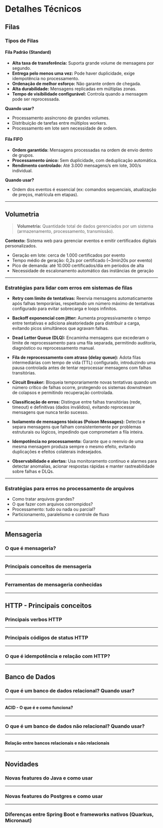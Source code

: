 # Detalhes Técnicos

## Filas

### Tipos de Filas

#### Fila Padrão (Standard)

- **Alta taxa de transferência:** Suporta grande volume de mensagens por segundo.
- **Entrega pelo menos uma vez:** Pode haver duplicidade, exige idempotência no processamento.
- **Ordenação de melhor esforço:** Não garante ordem de chegada.
- **Alta durabilidade:** Mensagens replicadas em múltiplas zonas.
- **Tempo de visibilidade configurável:** Controla quando a mensagem pode ser reprocessada.

**Quando usar?**

- Processamento assíncrono de grandes volumes.
- Distribuição de tarefas entre múltiplos workers.
- Processamento em lote sem necessidade de ordem.

#### Fila FIFO

- **Ordem garantida:** Mensagens processadas na ordem de envio dentro de grupos.
- **Processamento único:** Sem duplicidade, com deduplicação automática.
- **Rendimento controlado:** Até 3.000 mensagens/s em lote, 300/s individual.

**Quando usar?**
- Ordem dos eventos é essencial (ex: comandos sequenciais, atualização de preços, matrícula em etapas).

---

## Volumetria

> **Volumetria:** Quantidade total de dados gerenciados por um sistema (armazenamento, processamento, transmissão).

**Contexto:**
Sistema web para gerenciar eventos e emitir certificados digitais personalizados.

- Geração em lote: cerca de 1.000 certificados por evento
- Tempo médio de geração: 0,2s por certificado (~3min20s por evento)
- Pico de demanda: até 10.000 certificados/dia em períodos de alta
- Necessidade de escalonamento automático das instâncias de geração

---

### Estratégias para lidar com erros em sistemas de filas

- **Retry com limite de tentativas:**
  Reenvia mensagens automaticamente após falhas temporárias, respeitando um número máximo de tentativas configurado para evitar sobrecarga e loops infinitos.

- **Backoff exponencial com jitter:**
  Aumenta progressivamente o tempo entre tentativas e adiciona aleatoriedade para distribuir a carga, evitando picos simultâneos que agravam falhas.

- **Dead Letter Queue (DLQ):**
  Encaminha mensagens que excederam o limite de reprocessamento para uma fila separada, permitindo auditoria, diagnóstico ou reprocessamento manual.

- **Fila de reprocessamento com atraso (delay queue):**
  Adota filas intermediárias com tempo de vida (TTL) configurado, introduzindo uma pausa controlada antes de tentar reprocessar mensagens com falhas transitórias.

- **Circuit Breaker:**
  Bloqueia temporariamente novas tentativas quando um número crítico de falhas ocorre, protegendo os sistemas downstream de colapsos e permitindo recuperação controlada.

- **Classificação de erros:**
  Distingue entre falhas transitórias (rede, timeout) e definitivas (dados inválidos), evitando reprocessar mensagens que nunca terão sucesso.

- **Isolamento de mensagens tóxicas (Poison Messages):**
  Detecta e separa mensagens que falham consistentemente por problemas estruturais ou lógicos, impedindo que comprometam a fila inteira.

- **Idempotência no processamento:**
  Garante que o reenvio de uma mesma mensagem produza sempre o mesmo efeito, evitando duplicações e efeitos colaterais indesejados.

- **Observabilidade e alertas:**
  Usa monitoramento contínuo e alarmes para detectar anomalias, acionar respostas rápidas e manter rastreabilidade sobre falhas e DLQs.

---

### Estratégias para erros no processamento de arquivos
<!-- Resposta: -->

- Como tratar arquivos grandes?
- O que fazer com arquivos corrompidos?
- Processamento: tudo ou nada ou parcial?
- Particionamento, paralelismo e controle de fluxo

---

## Mensageria

### O que é mensageria?
<!-- Resposta: -->

---

### Principais conceitos de mensageria
<!-- Resposta: -->

---

### Ferramentas de mensageria conhecidas
<!-- Resposta: -->

---

## HTTP - Principais conceitos

### Principais verbos HTTP
<!-- Resposta: -->

---

### Principais códigos de status HTTP
<!-- Resposta: -->

---

### O que é idempotência e relação com HTTP?
<!-- Resposta: -->

---

## Banco de Dados

### O que é um banco de dados relacional? Quando usar?
<!-- Resposta: -->

---

#### ACID - O que é e como funciona?
<!-- Resposta: -->

---

### O que é um banco de dados não relacional? Quando usar?
<!-- Resposta: -->

---

#### Relação entre bancos relacionais e não relacionais
<!-- Resposta: -->

---

## Novidades

### Novas features do Java e como usar
<!-- Resposta: -->

---

### Novas features do Postgres e como usar
<!-- Resposta: -->

---

### Diferenças entre Spring Boot e frameworks nativos (Quarkus, Micronaut)
<!-- Resposta: -->

